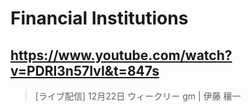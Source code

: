 # Financial Institutions

## https://www.youtube.com/watch?v=PDRl3n57IvI&t=847s

>  [ライブ配信] 12月22日 ウィークリー gm | 伊藤 穰一 
